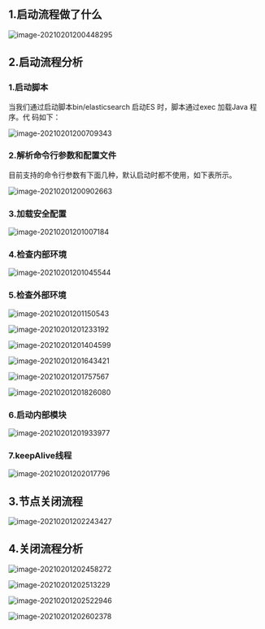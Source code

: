 ## 1.启动流程做了什么

![image-20210201200448295](https://gitee.com/zisuu/picture/raw/master/img/20210201200448.png)

## 2.启动流程分析

### 1.启动脚本

当我们通过启动脚本bin/elasticsearch 启动ES 时，脚本通过exec 加载Java 程序。代
码如下：

![image-20210201200709343](https://gitee.com/zisuu/picture/raw/master/img/20210201200709.png)

### 2.解析命令行参数和配置文件

目前支持的命令行参数有下面几种，默认启动时都不使用，如下表所示。

![image-20210201200902663](https://gitee.com/zisuu/picture/raw/master/img/20210201200902.png)



### 3.加载安全配置

![image-20210201201007184](https://gitee.com/zisuu/picture/raw/master/img/20210201201007.png)

### 4.检查内部环境

![image-20210201201045544](https://gitee.com/zisuu/picture/raw/master/img/20210201201045.png)



### 5.检查外部环境

![image-20210201201150543](https://gitee.com/zisuu/picture/raw/master/img/20210201201153.png)

![image-20210201201233192](https://gitee.com/zisuu/picture/raw/master/img/20210201201233.png)



![image-20210201201404599](https://gitee.com/zisuu/picture/raw/master/img/20210201201404.png)



![image-20210201201643421](https://gitee.com/zisuu/picture/raw/master/img/20210201201643.png)

![image-20210201201757567](https://gitee.com/zisuu/picture/raw/master/img/20210201201757.png)

![image-20210201201826080](https://gitee.com/zisuu/picture/raw/master/img/20210201201826.png)

### 6.启动内部模块

![image-20210201201933977](https://gitee.com/zisuu/picture/raw/master/img/20210201201934.png)

### 7.keepAlive线程

![image-20210201202017796](https://gitee.com/zisuu/picture/raw/master/img/20210201202017.png)

## 3.节点关闭流程

![image-20210201202243427](https://gitee.com/zisuu/picture/raw/master/img/20210201202243.png)

## 4.关闭流程分析

![image-20210201202458272](https://gitee.com/zisuu/picture/raw/master/img/20210201202458.png)



![image-20210201202513229](https://gitee.com/zisuu/picture/raw/master/img/20210201202513.png)



![image-20210201202522946](https://gitee.com/zisuu/picture/raw/master/img/20210201202523.png)

![image-20210201202602378](https://gitee.com/zisuu/picture/raw/master/img/20210201202602.png)



















